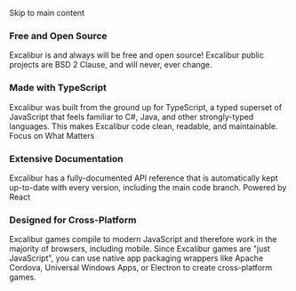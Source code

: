 Skip to main content
### Free and Open Source
Excalibur is and always will be free and open source! Excalibur public projects are BSD 2 Clause, and will never, ever change.
### Made with TypeScript
Excalibur was built from the ground up for TypeScript, a typed superset of JavaScript that feels familiar to C#, Java, and other strongly-typed languages. This makes Excalibur code clean, readable, and maintainable.
Focus on What Matters
### Extensive Documentation
Excalibur has a fully-documented API reference that is automatically kept up-to-date with every version, including the main code branch.
Powered by React
### Designed for Cross-Platform
Excalibur games compile to modern JavaScript and therefore work in the majority of browsers, including mobile. Since Excalibur games are "just JavaScript", you can use native app packaging wrappers like Apache Cordova, Universal Windows Apps, or Electron to create cross-platform games.
